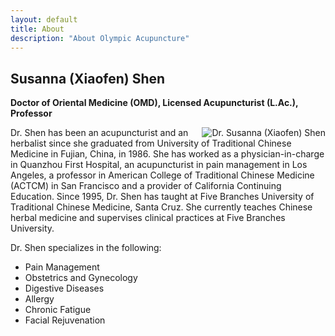 ```yaml
---
layout: default
title: About
description: "About Olympic Acupuncture"
---
```

<h2>Susanna (Xiaofen) Shen</h2>
<p><b>Doctor of Oriental Medicine (OMD), Licensed Acupuncturist (L.Ac.), Professor</b></p>
<p><img src="{{ site.root_url }}images/susanna_shen.jpg" class="img-thumbnail" align="right" alt="Dr. Susanna (Xiaofen) Shen">Dr. Shen has been an acupuncturist and an herbalist since she graduated from University of Traditional Chinese Medicine in Fujian, China, in 1986. She has worked as a physician-in-charge in Quanzhou First Hospital, an acupuncturist in pain management in Los Angeles, a professor in American College of Traditional Chinese Medicine (ACTCM) in San Francisco and a provider of California Continuing Education. Since 1995, Dr. Shen has taught at Five Branches University of Traditional Chinese Medicine, Santa Cruz. She currently teaches Chinese herbal medicine and supervises clinical practices at Five Branches University.</p>
<p>Dr. Shen specializes in the following:
<ul class="list-in-content">
<li>Pain Management</li>
<li>Obstetrics and Gynecology</li>
<li>Digestive Diseases</li>
<li>Allergy</li>
<li>Chronic Fatigue</li>
<li>Facial Rejuvenation</li>
</ul>
</p>